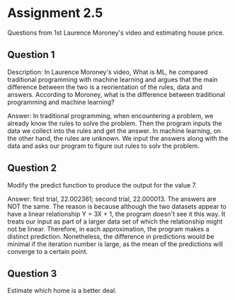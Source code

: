 # Assignment 2.5
Questions from 1st Laurence Moroney's video and estimating house price. 

## Question 1
Description: In Laurence Moroney's video, What is ML, he compared traditional programming with machine learning and argues that the main difference between the two is a reorientation of the rules, data and answers. According to Moroney, what is the difference between traditional programming and machine learning?

Answer: In traditional programming, when encountering a problem, we already know the rules to solve the problem. Then the program inputs the data we collect into the rules and get the answer. In machine learning, on the other hand, the rules are unknown. We input the answers along with the data and asks our program to figure out rules to solv the problem. 

## Question 2
Modify the predict function to produce the output for the value 7.

Answer: first trial, 22.002361; second trial, 22.000013. The answers are NOT the same. The reason is because although the two datasets appear to have a linear relationship Y = 3X + 1, the program doesn't see it this way. It treats our input as part of a larger data set of which the relationship might not be linear. Therefore, in each approximation, the program makes a distinct prediction. Nonetheless, the difference in predictions would be minimal if the iteration number is large, as the mean of the predictions will converge to a certain point. 

## Question 3
Estimate which home is a better deal. 

